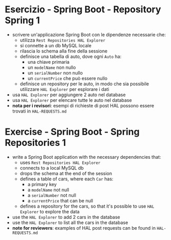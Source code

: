 # Esercizio - Spring Boot - Repository Spring 1
* scrivere un'applicazione Spring Boot con le dipendenze necessarie che:
  * utilizza `Rest Repositories HAL Explorer`
  * si connette a un db MySQL locale
  * rilascia lo schema alla fine della sessione
  * definisce una tabella di auto, dove ogni `Auto` ha:
    * una chiave primaria
    * un `modelName` non nullo
    * un `serialNumber` non nullo
    * un `currentPrice` che può essere nullo
  * definisce un repository per le auto, in modo che sia possibile utilizzare `HAL Explorer` per esplorare i dati
* usa `HAL Explorer` per aggiungere 2 auto nel database
* usa `HAL Explorer` per elencare tutte le auto nel database
* **nota per i revisori**: esempi di richieste di post HAL possono essere trovati in `HAL-REQUESTS.md`


# Exercise - Spring Boot - Spring Repositories 1
* write a Spring Boot application with the necessary dependencies that:
  * uses `Rest Repositories HAL Explorer`
  * connects to a local MySQL db
  * drops the schema at the end of the session
  * defines a table of cars, where each `Car` has:
    * a primary key
    * a `modelName` not null
    * a `serialNumber` not null
    * a `currentPrice` that can be null
  * defines a repository for the cars, so that it's possible to use `HAL Explorer` to explore the data
* use the `HAL Explorer` to add 2 cars in the database
* use the `HAL Explorer` to list all the cars in the database
* **note for reviewers**: examples of HAL post requests can be found in `HAL-REQUESTS.md`
